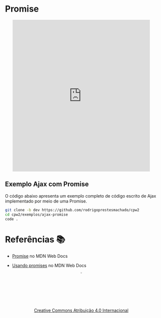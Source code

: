 # Promise

<center>
<iframe src="https://cpw2.rpmhub.dev/promise/slides/index.html#/" title="Promise" width="90%" height="500" style="border:none;"></iframe>
</center>

## Exemplo Ajax com Promise

O código abaixo apresenta um exemplo completo de código escrito de Ajax implementado por meio de uma Promise.

```sh
git clone -b dev https://github.com/rodrigoprestesmachado/cpw2
cd cpw2/exemplos/ajax-promise
code .
```

# Referências 📚

* [Promise](https://developer.mozilla.org/pt-BR/docs/Web/JavaScript/Reference/Global_Objects/Promise) no MDN Web Docs

* [Usando promises](https://developer.mozilla.org/pt-BR/docs/Web/JavaScript/Guide/Using_promises) no MDN Web Docs

<center>
<a href="https://github.com/rodrigoprestesmachado" target="blanck"><img src="../imgs/logo.png" alt="Rodrigo Prestes Machado" width="3%" height="3%" border=0 style="border:0; text-decoration:none; outline:none"></a><br/>
<a rel="license" href="http://creativecommons.org/licenses/by/4.0/">Creative Commons Atribuição 4.0 Internacional</a>
